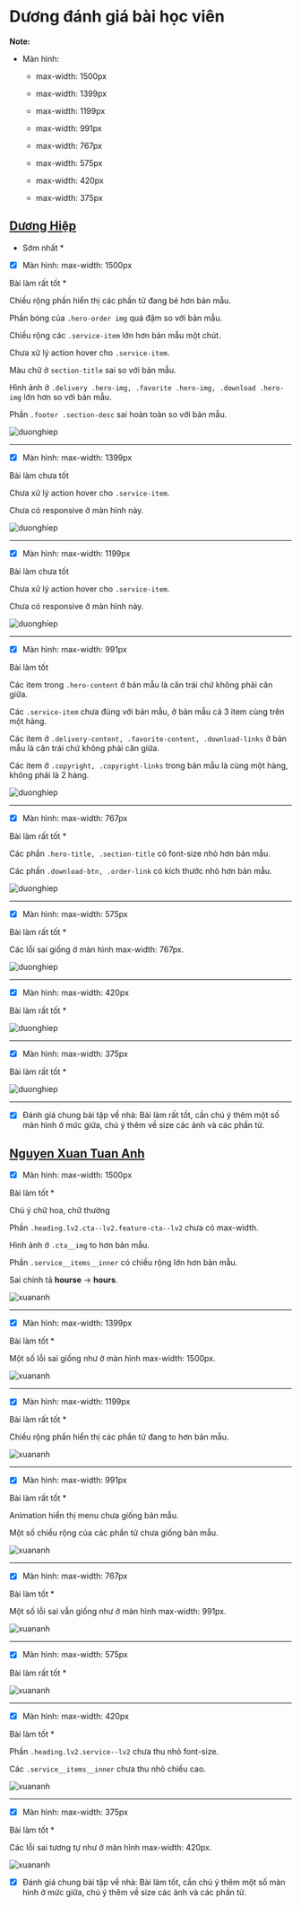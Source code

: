 # Dương đánh giá bài học viên

**Note:**

- Màn hình:

  - max-width: 1500px

  - max-width: 1399px

  - max-width: 1199px

  - max-width: 991px

  - max-width: 767px

  - max-width: 575px

  - max-width: 420px

  - max-width: 375px

## [Dương Hiệp](https://github.com/duonghiep416/duonghiep_f8_fullstack.git)

- Sớm nhất \*

- [x] Màn hình: max-width: 1500px

Bài làm rất tốt \*

Chiều rộng phần hiển thị các phần tử đang bé hơn bản mẫu.

Phần bóng của `.hero-order img` quá đậm so với bản mẫu.

Chiều rộng các `.service-item` lớn hơn bản mẫu một chút.

Chưa xử lý action hover cho `.service-item`.

Màu chữ ở `section-title` sai so với bản mẫu.

Hình ảnh ở `.delivery .hero-img, .favorite .hero-img, .download .hero-img` lớn hơn so với bản mẫu.

Phần `.footer .section-desc` sai hoàn toàn so với bản mẫu.

![duonghiep](images/duonghiep1500.png)

---

- [x] Màn hình: max-width: 1399px

Bài làm chưa tốt

Chưa xử lý action hover cho `.service-item`.

Chưa có responsive ở màn hình này.

![duonghiep](images/duonghiep1399.png)

---

- [x] Màn hình: max-width: 1199px

Bài làm chưa tốt

Chưa xử lý action hover cho `.service-item`.

Chưa có responsive ở màn hình này.

![duonghiep](images/duonghiep1199.png)

---

- [x] Màn hình: max-width: 991px

Bài làm tốt

Các item trong `.hero-content` ở bản mẫu là căn trái chứ không phải căn giữa.

Các `.service-item` chưa đúng với bản mẫu, ở bản mẫu cả 3 item cùng trên một hàng.

Các item ở `.delivery-content, .favorite-content, .download-links` ở bản mẫu là căn trái chứ không phải căn giữa.

Các item ở `.copyright, .copyright-links` trong bản mẫu là cùng một hàng, không phải là 2 hàng.

![duonghiep](images/duonghiep991.png)

---

- [x] Màn hình: max-width: 767px

Bài làm rất tốt \*

Các phần `.hero-title, .section-title` có font-size nhỏ hơn bản mẫu.

Các phần `.download-btn, .order-link` có kích thước nhỏ hơn bản mẫu.

![duonghiep](images/duonghiep767.png)

---

- [x] Màn hình: max-width: 575px

Bài làm rất tốt \*

Các lỗi sai giống ở màn hình max-width: 767px.

![duonghiep](images/duonghiep575.png)

---

- [x] Màn hình: max-width: 420px

Bài làm rất tốt \*

![duonghiep](images/duonghiep420.png)

---

- [x] Màn hình: max-width: 375px

Bài làm rất tốt \*

![duonghiep](images/duonghiep375.png)

---

- [x] Đánh giá chung bài tập về nhà: Bài làm rất tốt, cần chú ý thêm một số màn hình ở mức giữa, chú ý thêm về size các ảnh và các phần tử.

## [Nguyen Xuan Tuan Anh](https://github.com/xuananh2212/full_stack_01/tree/main/day_11)

- [x] Màn hình: max-width: 1500px

Bài làm tốt \*

Chú ý chữ hoa, chữ thường

Phần `.heading.lv2.cta--lv2.feature-cta--lv2` chưa có max-width.

Hình ảnh ở `.cta__img` to hơn bản mẫu.

Phần `.service__items__inner` có chiều rộng lớn hơn bản mẫu.

Sai chính tả **hourse** -> **hours**.

![xuananh](images/xuananh1500.png)

---

- [x] Màn hình: max-width: 1399px

Bài làm tốt \*

Một số lỗi sai giống như ở màn hình max-width: 1500px.

![xuananh](images/xuananh1399.png)

---

- [x] Màn hình: max-width: 1199px

Bài làm rất tốt \*

Chiều rộng phần hiển thị các phần tử đang to hơn bản mẫu.

![xuananh](images/xuananh1199.png)

---

- [x] Màn hình: max-width: 991px

Bài làm rất tốt \*

Animation hiển thị menu chưa giống bản mẫu.

Một số chiều rộng của các phần tử chưa giống bản mẫu.

![xuananh](images/xuananh991.png)

---

- [x] Màn hình: max-width: 767px

Bài làm tốt \*

Một số lỗi sai vẫn giống như ở màn hình max-width: 991px.

![xuananh](images/xuananh767.png)

---

- [x] Màn hình: max-width: 575px

Bài làm rất tốt \*

![xuananh](images/xuananh575.png)

---

- [x] Màn hình: max-width: 420px

Bài làm tốt \*

Phần `.heading.lv2.service--lv2` chưa thu nhỏ font-size.

Các `.service__items__inner` chưa thu nhỏ chiều cao.

![xuananh](images/xuananh420.png)

---

- [x] Màn hình: max-width: 375px

Bài làm tốt \*

Các lỗi sai tương tự như ở màn hình max-width: 420px.

![xuananh](images/xuananh375.png)

- [x] Đánh giá chung bài tập về nhà: Bài làm tốt, cần chú ý thêm một số màn hình ở mức giữa, chú ý thêm về size các ảnh và các phần tử.
